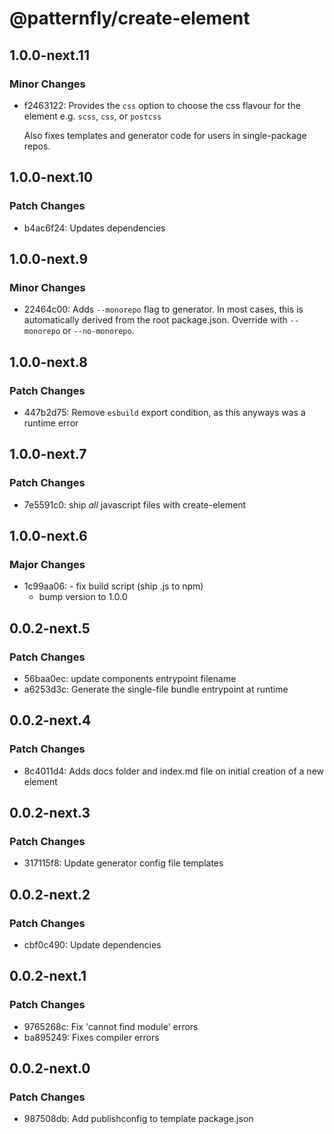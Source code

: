 # @patternfly/create-element

## 1.0.0-next.11

### Minor Changes

- f2463122: Provides the `css` option to choose the css flavour for the element
  e.g. `scss`, `css`, or `postcss`

  Also fixes templates and generator code for users in single-package repos.

## 1.0.0-next.10

### Patch Changes

- b4ac6f24: Updates dependencies

## 1.0.0-next.9

### Minor Changes

- 22464c00: Adds `--monorepo` flag to generator.
  In most cases, this is automatically derived from the root package.json.
  Override with `--monorepo` or `--no-monorepo`.

## 1.0.0-next.8

### Patch Changes

- 447b2d75: Remove `esbuild` export condition, as this anyways was a runtime error

## 1.0.0-next.7

### Patch Changes

- 7e5591c0: ship _all_ javascript files with create-element

## 1.0.0-next.6

### Major Changes

- 1c99aa06: - fix build script (ship .js to npm)
  - bump version to 1.0.0

## 0.0.2-next.5

### Patch Changes

- 56baa0ec: update components entrypoint filename
- a6253d3c: Generate the single-file bundle entrypoint at runtime

## 0.0.2-next.4

### Patch Changes

- 8c4011d4: Adds docs folder and index.md file on initial creation of a new element

## 0.0.2-next.3

### Patch Changes

- 317115f8: Update generator config file templates

## 0.0.2-next.2

### Patch Changes

- cbf0c490: Update dependencies

## 0.0.2-next.1

### Patch Changes

- 9765268c: Fix 'cannot find module' errors
- ba895249: Fixes compiler errors

## 0.0.2-next.0

### Patch Changes

- 987508db: Add publishconfig to template package.json
